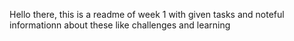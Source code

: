 Hello there, this is a readme of week 1 with given tasks and noteful informationn about these like challenges and learning 